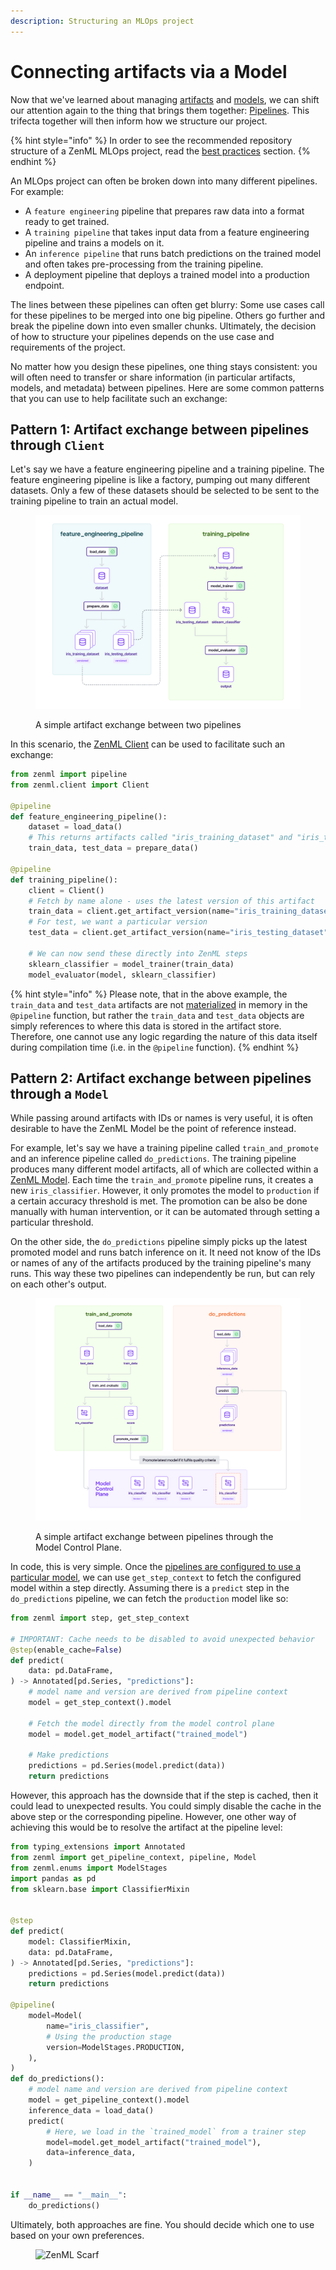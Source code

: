 ```yaml
---
description: Structuring an MLOps project
---
```


# Connecting artifacts via a Model

Now that we've learned about managing [artifacts](../../user-guide/starter-guide/manage-artifacts.md) and [models](../../user-guide/starter-guide/track-ml-models.md), we can shift our attention again to the thing that brings them together: [Pipelines](../../user-guide/starter-guide/create-an-ml-pipeline.md). This trifecta together will then inform how we structure our project.

{% hint style="info" %}
In order to see the recommended repository structure of a ZenML MLOps project, read the [best practices](../setting-up-a-project-repository/best-practices.md) section.
{% endhint %}

An MLOps project can often be broken down into many different pipelines. For example:

* A `feature engineering` pipeline that prepares raw data into a format ready to get trained.
* A `training pipeline` that takes input data from a feature engineering pipeline and trains a models on it.
* An `inference pipeline` that runs batch predictions on the trained model and often takes pre-processing from the training pipeline.
* A deployment pipeline that deploys a trained model into a production endpoint.

The lines between these pipelines can often get blurry: Some use cases call for these pipelines to be merged into one big pipeline. Others go further and break the pipeline down into even smaller chunks. Ultimately, the decision of how to structure your pipelines depends on the use case and requirements of the project.

No matter how you design these pipelines, one thing stays consistent: you will often need to transfer or share information (in particular artifacts, models, and metadata) between pipelines. Here are some common patterns that you can use to help facilitate such an exchange:

## Pattern 1: Artifact exchange between pipelines through `Client`

Let's say we have a feature engineering pipeline and a training pipeline. The feature engineering pipeline is like a factory, pumping out many different datasets. Only a few of these datasets should be selected to be sent to the training pipeline to train an actual model.

<figure><img src="../../.gitbook/assets/artifact_exchange.png" alt=""><figcaption><p>A simple artifact exchange between two pipelines</p></figcaption></figure>

In this scenario, the [ZenML Client](../../reference/python-client.md#client-methods) can be used to facilitate such an exchange:

```python
from zenml import pipeline
from zenml.client import Client

@pipeline
def feature_engineering_pipeline():
    dataset = load_data()
    # This returns artifacts called "iris_training_dataset" and "iris_testing_dataset"
    train_data, test_data = prepare_data()

@pipeline
def training_pipeline():
    client = Client()
    # Fetch by name alone - uses the latest version of this artifact
    train_data = client.get_artifact_version(name="iris_training_dataset")
    # For test, we want a particular version
    test_data = client.get_artifact_version(name="iris_testing_dataset", version="raw_2023")

    # We can now send these directly into ZenML steps
    sklearn_classifier = model_trainer(train_data)
    model_evaluator(model, sklearn_classifier)
```

{% hint style="info" %}
Please note, that in the above example, the `train_data` and `test_data` artifacts are not [materialized](../handle-data-artifacts/artifact-versioning.md) in memory in the `@pipeline` function, but rather the `train_data` and `test_data` objects are simply references to where this data is stored in the artifact store. Therefore, one cannot use any logic regarding the nature of this data itself during compilation time (i.e. in the `@pipeline` function).
{% endhint %}

## Pattern 2: Artifact exchange between pipelines through a `Model`

While passing around artifacts with IDs or names is very useful, it is often desirable to have the ZenML Model be the point of reference instead.

For example, let's say we have a training pipeline called `train_and_promote` and an inference pipeline called `do_predictions`. The training pipeline produces many different model artifacts, all of which are collected within a [ZenML Model](../../user-guide/starter-guide/track-ml-models.md). Each time the `train_and_promote` pipeline runs, it creates a new `iris_classifier`. However, it only promotes the model to `production` if a certain accuracy threshold is met. The promotion can be also be done manually with human intervention, or it can be automated through setting a particular threshold.

On the other side, the `do_predictions` pipeline simply picks up the latest promoted model and runs batch inference on it. It need not know of the IDs or names of any of the artifacts produced by the training pipeline's many runs. This way these two pipelines can independently be run, but can rely on each other's output.

<figure><img src="../../.gitbook/assets/mcp_pipeline_overview.png" alt=""><figcaption><p>A simple artifact exchange between pipelines through the Model Control Plane.</p></figcaption></figure>

In code, this is very simple. Once the [pipelines are configured to use a particular model](../../user-guide/starter-guide/track-ml-models.md#configuring-a-model-in-a-pipeline), we can use `get_step_context` to fetch the configured model within a step directly. Assuming there is a `predict` step in the `do_predictions` pipeline, we can fetch the `production` model like so:

```python
from zenml import step, get_step_context

# IMPORTANT: Cache needs to be disabled to avoid unexpected behavior
@step(enable_cache=False)
def predict(
    data: pd.DataFrame,
) -> Annotated[pd.Series, "predictions"]:
    # model name and version are derived from pipeline context
    model = get_step_context().model

    # Fetch the model directly from the model control plane
    model = model.get_model_artifact("trained_model")

    # Make predictions
    predictions = pd.Series(model.predict(data))
    return predictions
```

However, this approach has the downside that if the step is cached, then it could lead to unexpected results. You could simply disable the cache in the above step or the corresponding pipeline. However, one other way of achieving this would be to resolve the artifact at the pipeline level:

```python
from typing_extensions import Annotated
from zenml import get_pipeline_context, pipeline, Model
from zenml.enums import ModelStages
import pandas as pd
from sklearn.base import ClassifierMixin


@step
def predict(
    model: ClassifierMixin,
    data: pd.DataFrame,
) -> Annotated[pd.Series, "predictions"]:
    predictions = pd.Series(model.predict(data))
    return predictions

@pipeline(
    model=Model(
        name="iris_classifier",
        # Using the production stage
        version=ModelStages.PRODUCTION,
    ),
)
def do_predictions():
    # model name and version are derived from pipeline context
    model = get_pipeline_context().model
    inference_data = load_data()
    predict(
        # Here, we load in the `trained_model` from a trainer step
        model=model.get_model_artifact("trained_model"),  
        data=inference_data,
    )


if __name__ == "__main__":
    do_predictions()
```

Ultimately, both approaches are fine. You should decide which one to use based on your own preferences.

<figure><img src="https://static.scarf.sh/a.png?x-pxid=f0b4f458-0a54-4fcd-aa95-d5ee424815bc" alt="ZenML Scarf"><figcaption></figcaption></figure>
